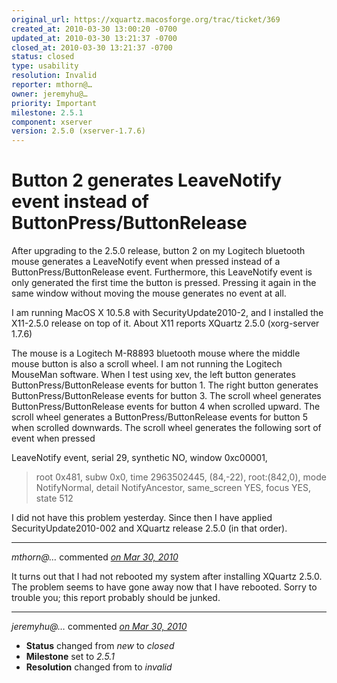 ```yaml
---
original_url: https://xquartz.macosforge.org/trac/ticket/369
created_at: 2010-03-30 13:00:20 -0700
updated_at: 2010-03-30 13:21:37 -0700
closed_at: 2010-03-30 13:21:37 -0700
status: closed
type: usability
resolution: Invalid
reporter: mthorn@…
owner: jeremyhu@…
priority: Important
milestone: 2.5.1
component: xserver
version: 2.5.0 (xserver-1.7.6)
---
```


Button 2 generates LeaveNotify event instead of ButtonPress/ButtonRelease
=========================================================================


After upgrading to the 2.5.0 release, button 2 on my Logitech bluetooth mouse generates a LeaveNotify event when pressed instead of a ButtonPress/ButtonRelease event. Furthermore, this LeaveNotify event is only generated the first time the button is pressed. Pressing it again in the same window without moving the mouse generates no event at all.

I am running MacOS X 10.5.8 with SecurityUpdate2010-2, and I installed the X11-2.5.0 release on top of it. About X11 reports XQuartz 2.5.0 (xorg-server 1.7.6)

The mouse is a Logitech M-R8893 bluetooth mouse where the middle mouse button is also a scroll wheel. I am not running the Logitech MouseMan software. When I test using xev, the left button generates ButtonPress/ButtonRelease events for button 1. The right button generates ButtonPress/ButtonRelease events for button 3. The scroll wheel generates ButtonPress/ButtonRelease events for button 4 when scrolled upward. The scroll wheel generates a ButtonPress/ButtonRelease events for button 5 when scrolled downwards. The scroll wheel generates the following sort of event when pressed

LeaveNotify event, serial 29, synthetic NO, window 0xc00001,

> root 0x481, subw 0x0, time 2963502445, (84,-22), root:(842,0),
> mode NotifyNormal, detail NotifyAncestor, same\_screen YES,
> focus YES, state 512

I did not have this problem yesterday. Since then I have applied SecurityUpdate2010-002 and XQuartz release 2.5.0 (in that order).



---

*mthorn@…* commented *[on Mar 30, 2010](https://xquartz.macosforge.org/trac/ticket/369#comment:1 "March 30, 2010 at 1:14 PM PDT")*

It turns out that I had not rebooted my system after installing XQuartz 2.5.0. The problem seems to have gone away now that I have rebooted. Sorry to trouble you; this report probably should be junked.



---

*jeremyhu@…* commented *[on Mar 30, 2010](https://xquartz.macosforge.org/trac/ticket/369#comment:2 "March 30, 2010 at 1:21 PM PDT")*

-   **Status** changed from *new* to *closed*
-   **Milestone** set to *2.5.1*
-   **Resolution** changed from to *invalid*



